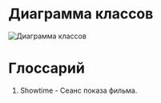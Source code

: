 # Диаграмма классов  

![Диаграмма классов](https://github.com/Sifuentes00/buy-ticket-application/tree/main/docs/Diagrams/Images/ClassDiagram.png) 

# Глоссарий

1. Showtime - Сеанс показа фильма.
